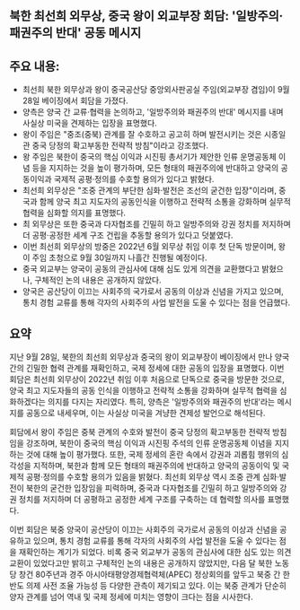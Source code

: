 ## 북한 최선희 외무상, 중국 왕이 외교부장 회담: '일방주의·패권주의 반대' 공동 메시지

## 주요 내용:
*   최선희 북한 외무상과 왕이 중국공산당 중앙외사판공실 주임(외교부장 겸임)이 9월 28일 베이징에서 회담을 가졌다.
*   양측은 양국 간 교류·협력을 논의하고, '일방주의와 패권주의 반대' 메시지를 내며 사실상 미국을 견제하는 입장을 표명했다.
*   왕이 주임은 "중조(중북) 관계를 잘 수호하고 공고히 하며 발전시키는 것은 시종일관 중국 당정의 확고부동한 전략적 방침"이라고 강조했다.
*   왕 주임은 북한이 중국의 핵심 이익과 시진핑 총서기가 제안한 인류 운명공동체 이념 등을 지지하는 것을 높이 평가하며, 모든 형태의 패권주의에 반대하고 양국의 공동이익과 국제적 공평·정의를 수호할 용의가 있다고 밝혔다.
*   최선희 외무상은 "조중 관계의 부단한 심화·발전은 조선의 굳건한 입장"이라며, 중국과 함께 양국 최고 지도자의 공동인식을 이행하고 전략적 소통을 강화하며 실무적 협력을 심화할 의지를 표명했다.
*   최 외무상은 또한 중국과 다자협조를 긴밀히 하고 일방주의와 강권 정치를 저지하며 더 공평·공정한 세계 구조 건립을 추동할 용의가 있다고 덧붙였다.
*   이번 최선희 외무상의 방중은 2022년 6월 외무상 취임 이후 첫 단독 방문이며, 왕이 주임 초청으로 9월 30일까지 나흘간 진행될 예정이다.
*   중국 외교부는 양국이 공동의 관심사에 대해 심도 있게 의견을 교환했다고 밝혔으나, 구체적인 논의 내용은 공개하지 않았다.
*   양국은 공산당이 이끄는 사회주의 국가로서 공동의 이상과 신념을 가지고 있으며, 통치 경험 교류를 통해 각자의 사회주의 사업 발전을 도울 수 있다는 점을 언급했다.

## 요약

지난 9월 28일, 북한의 최선희 외무상과 중국의 왕이 외교부장이 베이징에서 만나 양국 간의 긴밀한 협력 관계를 재확인하고, 국제 정세에 대한 공동의 입장을 표명했다. 이번 회담은 최선희 외무상이 2022년 취임 이후 처음으로 단독으로 중국을 방문한 것으로, 양국 최고 지도자들의 공동 인식을 이행하고 전략적 소통을 강화하며 실무적 협력을 심화하겠다는 의지를 다지는 자리였다. 특히, 양측은 '일방주의와 패권주의 반대'라는 메시지를 공동으로 내세우며, 이는 사실상 미국을 겨냥한 견제성 발언으로 해석된다.

회담에서 왕이 주임은 중북 관계의 수호와 발전이 중국 당정의 확고부동한 전략적 방침임을 강조하며, 북한이 중국의 핵심 이익과 시진핑 주석의 인류 운명공동체 이념을 지지하는 것에 대해 높이 평가했다. 또한, 국제 정세의 혼란 속에서 강권과 괴롭힘 행위의 심각성을 지적하며, 북한과 함께 모든 형태의 패권주의에 반대하고 양국의 공동이익 및 국제적 공평·정의를 수호할 용의가 있음을 밝혔다. 최선희 외무상 역시 조중 관계 심화·발전이 북한의 굳건한 입장임을 피력하며, 중국과 다자협조를 긴밀히 하고 일방주의와 강권 정치를 저지하며 더 공평하고 공정한 세계 구조를 구축하는 데 협력할 의사를 표명했다.

이번 회담은 북중 양국이 공산당이 이끄는 사회주의 국가로서 공동의 이상과 신념을 공유하고 있으며, 통치 경험 교류를 통해 각자의 사회주의 사업 발전을 도울 수 있다는 점을 재확인하는 계기가 되었다. 비록 중국 외교부가 공동의 관심사에 대한 심도 있는 의견 교환이 있었다고만 밝히고 구체적인 논의 내용은 공개하지 않았지만, 다음 달 북한 노동당 창건 80주년과 경주 아시아태평양경제협력체(APEC) 정상회의를 앞두고 북중 간 한반도 의제 사전 조율 가능성 등 다양한 관측이 제기되고 있다. 이는 북중 관계가 단순히 양자 관계를 넘어 역내 및 국제 정세에 미치는 영향이 크다는 점을 시사한다.